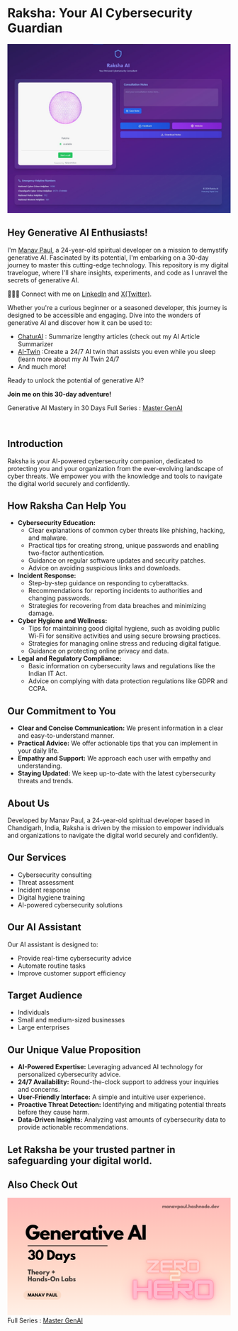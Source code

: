 # **Raksha: Your AI Cybersecurity Guardian**

![image](https://github.com/themanavpaul/project-raksha/blob/main/public/raksha.png.jpg)

## Hey Generative AI Enthusiasts! 

I'm [Manav Paul](https://linktr.ee/themanavpaul), a 24-year-old spiritual developer on a mission to demystify generative AI. Fascinated by its potential, I'm embarking on a 30-day journey to master this cutting-edge technology. This repository is my digital travelogue, where I'll share insights, experiments, and code as I unravel the secrets of generative AI.

👨🏻‍💻 Connect with me on [LinkedIn](https://www.linkedin.com/in/manav-paul/) and [X(Twitter)](https://x.com/themanavpaul).

Whether you're a curious beginner or a seasoned developer, this journey is designed to be accessible and engaging. Dive into the wonders of generative AI and discover how it can be used to:

* [ChaturAI](https://chaturai.netlify.app/) : Summarize lengthy articles (check out my AI Article Summarizer
* [AI-Twin](https://manavpaul.hashnode.dev/my-ai-twin-works-247-even-while-i-sleep) :Create a 24/7 AI twin that assists you even while you sleep (learn more about my AI Twin 24/7
* And much more!

Ready to unlock the potential of generative AI?

**Join me on this 30-day adventure!**

Generative AI Mastery in 30 Days
Full Series : [Master GenAI](https://manavpaul.hashnode.dev/series/generative-ai)

<br>

## **Introduction**

Raksha is your AI-powered cybersecurity companion, dedicated to protecting you and your organization from the ever-evolving landscape of cyber threats. We empower you with the knowledge and tools to navigate the digital world securely and confidently. 

## **How Raksha Can Help You**

* **Cybersecurity Education:**
  * Clear explanations of common cyber threats like phishing, hacking, and malware.
  * Practical tips for creating strong, unique passwords and enabling two-factor authentication.
  * Guidance on regular software updates and security patches.
  * Advice on avoiding suspicious links and downloads.
* **Incident Response:**
  * Step-by-step guidance on responding to cyberattacks.
  * Recommendations for reporting incidents to authorities and changing passwords.
  * Strategies for recovering from data breaches and minimizing damage.
* **Cyber Hygiene and Wellness:**
  * Tips for maintaining good digital hygiene, such as avoiding public Wi-Fi for sensitive activities and using secure browsing practices.
  * Strategies for managing online stress and reducing digital fatigue.
  * Guidance on protecting online privacy and data.
* **Legal and Regulatory Compliance:**
  * Basic information on cybersecurity laws and regulations like the Indian IT Act.
  * Advice on complying with data protection regulations like GDPR and CCPA.

## **Our Commitment to You**

* **Clear and Concise Communication:** We present information in a clear and easy-to-understand manner.
* **Practical Advice:** We offer actionable tips that you can implement in your daily life.
* **Empathy and Support:** We approach each user with empathy and understanding.
* **Staying Updated:** We keep up-to-date with the latest cybersecurity threats and trends.

## **About Us**

Developed by Manav Paul, a 24-year-old spiritual developer based in Chandigarh, India, Raksha is driven by the mission to empower individuals and organizations to navigate the digital world securely and confidently.

## **Our Services**

* Cybersecurity consulting
* Threat assessment
* Incident response
* Digital hygiene training
* AI-powered cybersecurity solutions

## **Our AI Assistant**

Our AI assistant is designed to:

* Provide real-time cybersecurity advice
* Automate routine tasks
* Improve customer support efficiency

## **Target Audience**

* Individuals
* Small and medium-sized businesses
* Large enterprises

## **Our Unique Value Proposition**

* **AI-Powered Expertise:** Leveraging advanced AI technology for personalized cybersecurity advice.
* **24/7 Availability:** Round-the-clock support to address your inquiries and concerns.
* **User-Friendly Interface:** A simple and intuitive user experience.
* **Proactive Threat Detection:** Identifying and mitigating potential threats before they cause harm.
* **Data-Driven Insights:** Analyzing vast amounts of cybersecurity data to provide actionable recommendations.

## **Let Raksha be your trusted partner in safeguarding your digital world.**

## Also Check Out

![Master Generative AI in 30 Days](https://github.com/themanavpaul/master-gen-ai/blob/main/Genai.png) 
Full Series : [Master GenAI](https://manavpaul.hashnode.dev/series/generative-ai)
